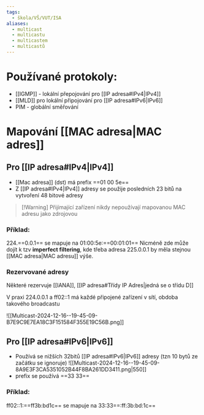 ```yaml
---
tags:
  - škola/VŠ/VUT/ISA
aliases:
  - multicast
  - multicastu
  - multicastem
  - multicastů
---
```

# Používané protokoly:
- [[IGMP]] - lokální přepojování pro [[IP adresa#IPv4|IPv4]]
- [[MLD]] pro lokální připojování pro [[IP adresa#IPv6|IPv6]]
- PIM - globální směřování

# Mapování [[MAC adresa|MAC adres]]
## Pro [[IP adresa#IPv4|IPv4]]
- [[Mac adresa]] (dst) má prefix ==01 00 5e== 
- Z [[IP adresa#IPv4|IPv4]] adresy se použije posledních 23 bitů na vytvoření 48 bitové adresy

> [!Warning] Přijímající zařízení nikdy nepoužívají mapovanou MAC adresu jako zdrojovou
### Příklad:
224.==0.0.1== se mapuje na 01:00:5e:==00:01:01==
Nicméně zde může dojít k tzv **imperfect filtering**, kde třeba adresa 225.0.0.1 by měla stejnou [[MAC adresa|MAC adresu]] výše.

### Rezervované adresy
Některé rezervuje [[IANA]], [[IP adresa#Třídy IP Adres|jedná se o třídu D]]

V praxi 224.0.0.1 a ff02::1 má každé připojené zařízení v sítí, obdoba takového broadcastu

![[Multicast-2024-12-16--19-45-09-B7E9C9E7EA18C3F151584F355E19C56B.png]]
## Pro [[IP adresa#IPv6|IPv6]]
- Používá se nižších 32bitů [[IP adresa#IPv6|IPv6]] adresy (tzn 10 bytů ze začátku se ignoruje)
![[Multicast-2024-12-16--19-45-09-8A9E3F3CA5351052B44F8BA261DD3411.png|550]]
- prefix se používá ==33 33==
### Příklad:
ff02::1:==ff3b:bd1c== se mapuje na 33:33==:ff:3b:bd:1c==

